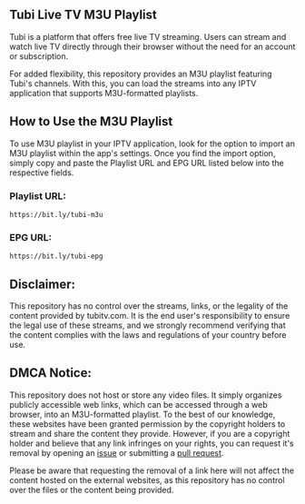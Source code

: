 ## Tubi Live TV M3U Playlist

Tubi is a platform that offers free live TV streaming. Users can stream and watch live TV directly through their browser without the need for an account or subscription.

For added flexibility, this repository provides an M3U playlist featuring Tubi's channels. With this, you can load the streams into any IPTV application that supports M3U-formatted playlists.

## How to Use the M3U Playlist

To use M3U playlist in your IPTV application, look for the option to import an M3U playlist within the app's settings. Once you find the import option, simply copy and paste the Playlist URL and EPG URL listed below into the respective fields.

### Playlist URL:
``https://bit.ly/tubi-m3u``

### EPG URL:
``https://bit.ly/tubi-epg``

## Disclaimer:

This repository has no control over the streams, links, or the legality of the content provided by tubitv.com. It is the end user's responsibility to ensure the legal use of these streams, and we strongly recommend verifying that the content complies with the laws and regulations of your country before use.

## DMCA Notice:

This repository does not host or store any video files. It simply organizes publicly accessible web links, which can be accessed through a web browser, into an M3U-formatted playlist. To the best of our knowledge, these websites have been granted permission by the copyright holders to stream and share the content they provide. However, if you are a copyright holder and believe that any link infringes on your rights, you can request it's removal by opening an [issue](https://github.com/dtankdempse/tubi-m3u/issues) or submitting a [pull request](https://github.com/dtankdempse/tubi-m3u/pulls).

Please be aware that requesting the removal of a link here will not affect the content hosted on the external websites, as this repository has no control over the files or the content being provided.

